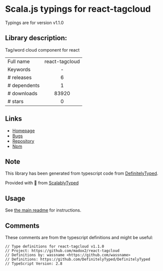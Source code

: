 
# Scala.js typings for react-tagcloud

Typings are for version v1.1.0

## Library description:
Tag/word cloud component for react

|                    |                 |
| ------------------ | :-------------: |
| Full name          | react-tagcloud |
| Keywords           | - |
| # releases         | 6 |
| # dependents       | 1 |
| # downloads        | 83920 |
| # stars            | 0 |

## Links
- [Homepage](https://github.com/madox2/react-tagcloud#readme)
- [Bugs](https://github.com/madox2/react-tagcloud/issues)
- [Repository](https://github.com/madox2/react-tagcloud)
- [Npm](https://www.npmjs.com/package/react-tagcloud)
    


## Note
This library has been generated from typescript code from [DefinitelyTyped](https://definitelytyped.org).

Provided with :purple_heart: from [ScalablyTyped](https://github.com/oyvindberg/ScalablyTyped)

## Usage
See [the main readme](../../readme.md) for instructions.

## Comments

These comments are from the typescript definitions and might be useful:
```
// Type definitions for react-tagcloud v1.1.0
// Project: https://github.com/madox2/react-tagcloud
// Definitions by: wassname <https://github.com/wassname>
// Definitions: https://github.com/DefinitelyTyped/DefinitelyTyped
// TypeScript Version: 2.8

```

